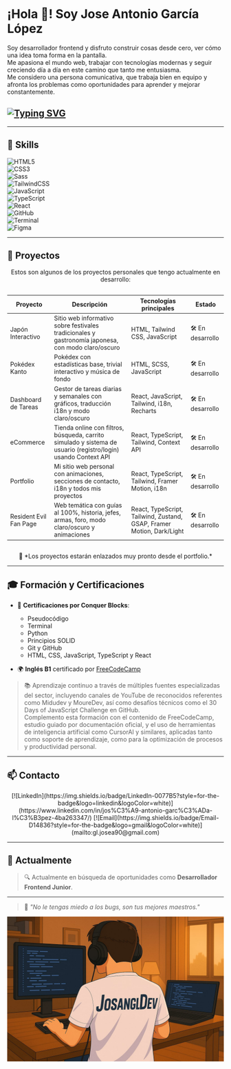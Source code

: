 <p align="center">

# ¡Hola 👋! Soy Jose Antonio García López

Soy desarrollador frontend y disfruto construir cosas desde cero, ver cómo una idea toma forma en la pantalla.  
Me apasiona el mundo web, trabajar con tecnologías modernas y seguir creciendo día a día en este camino que tanto me entusiasma.  
Me considero una persona comunicativa, que trabaja bien en equipo y afronta los problemas como oportunidades para aprender y mejorar constantemente.

## [![Typing SVG](https://readme-typing-svg.demolab.com/?lines=José+Antonio+García&lines=Desarrollador+Frontend&font=Fira+Code&pause=1500&color=FF4500&center=true&width=400&height=80)](https://git.io/typing-svg)

</p>

---

## 🧠 Skills

<p align="center">

![HTML5](https://img.shields.io/badge/HTML-E34F26?style=for-the-badge&logo=html5&logoColor=white)  
![CSS3](https://img.shields.io/badge/CSS-1572B6?style=for-the-badge&logo=css3&logoColor=white)  
![Sass](https://img.shields.io/badge/Sass-CC6699?style=for-the-badge&logo=sass&logoColor=white)  
![TailwindCSS](https://img.shields.io/badge/Tailwind_CSS-38B2AC?style=for-the-badge&logo=tailwind-css&logoColor=white)  
![JavaScript](https://img.shields.io/badge/JavaScript-F7DF1E?style=for-the-badge&logo=javascript&logoColor=black)  
![TypeScript](https://img.shields.io/badge/TypeScript-3178C6?style=for-the-badge&logo=typescript&logoColor=white)  
![React](https://img.shields.io/badge/React-20232A?style=for-the-badge&logo=react&logoColor=61DAFB)  
![GitHub](https://img.shields.io/badge/Git-181717?style=for-the-badge&logo=git&logoColor=white)  
![Terminal](https://img.shields.io/badge/Terminal-000000?style=for-the-badge&logo=gnometerminal&logoColor=white)  
![Figma](https://img.shields.io/badge/Figma-F24E1E?style=for-the-badge&logo=figma&logoColor=white)

</p>

---

## 🚀 Proyectos

<p align="center">
Estos son algunos de los proyectos personales que tengo actualmente en desarrollo:
</p>

<div style="overflow-x:auto;">

| Proyecto                | Descripción                                                                                                  | Tecnologías principales                                         | Estado          |
|------------------------|--------------------------------------------------------------------------------------------------------------|----------------------------------------------------------------|-----------------|
| Japón Interactivo       | Sitio web informativo sobre festivales tradicionales y gastronomía japonesa, con modo claro/oscuro           | HTML, Tailwind CSS, JavaScript                                 | 🛠️ En desarrollo |
| Pokédex Kanto          | Pokédex con estadísticas base, trivial interactivo y música de fondo                                        | HTML, SCSS, JavaScript                                         | 🛠️ En desarrollo |
| Dashboard de Tareas    | Gestor de tareas diarias y semanales con gráficos, traducción i18n y modo claro/oscuro                       | React, JavaScript, Tailwind, i18n, Recharts                    | 🛠️ En desarrollo |
| eCommerce              | Tienda online con filtros, búsqueda, carrito simulado y sistema de usuario (registro/login) usando Context API | React, TypeScript, Tailwind, Context API                       | 🛠️ En desarrollo |
| Portfolio              | Mi sitio web personal con animaciones, secciones de contacto, i18n y todos mis proyectos                    | React, TypeScript, Tailwind, Framer Motion, i18n               | 🛠️ En desarrollo |
| Resident Evil Fan Page | Web temática con guías al 100%, historia, jefes, armas, foro, modo claro/oscuro y animaciones               | React, TypeScript, Tailwind, Zustand, GSAP, Framer Motion, Dark/Light | 🛠️ En desarrollo |

</div>

<p align="center">
  🔗 *Los proyectos estarán enlazados muy pronto desde el portfolio.*
</p>

---

## 🎓 Formación y Certificaciones

- 🏅 **Certificaciones por Conquer Blocks**:  
  - Pseudocódigo  
  - Terminal  
  - Python  
  - Principios SOLID  
  - Git y GitHub  
  - HTML, CSS, JavaScript, TypeScript y React

- 🌍 **Inglés B1** certificado por [FreeCodeCamp](https://www.freecodecamp.org/)

> 📚 Aprendizaje continuo a través de múltiples fuentes especializadas del sector, incluyendo canales de YouTube de reconocidos referentes como Midudev y MoureDev, así como desafíos técnicos como el 30 Days of JavaScript Challenge en GitHub.  
Complemento esta formación con el contenido de FreeCodeCamp, estudio guiado por documentación oficial, y el uso de herramientas de inteligencia artificial como CursorAI y similares, aplicadas tanto como soporte de aprendizaje, como para la optimización de procesos y productividad personal.

---

## 📫 Contacto

<p align="center">
[![LinkedIn](https://img.shields.io/badge/LinkedIn-0077B5?style=for-the-badge&logo=linkedin&logoColor=white)](https://www.linkedin.com/in/jos%C3%A9-antonio-garc%C3%ADa-l%C3%B3pez-4ba263347/)  
[![Email](https://img.shields.io/badge/Email-D14836?style=for-the-badge&logo=gmail&logoColor=white)](mailto:gl.josea90@gmail.com)
</p>

---

## 🎯 Actualmente

> 🔍 Actualmente en búsqueda de oportunidades como **Desarrollador Frontend Junior**.

---

> 🧩 *"No le tengas miedo a los bugs, son tus mejores maestros."*

<p align="center">
  <img src="./assets/back.png" alt="Back" style="max-width: 100%; height: auto;" />
</p>
